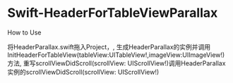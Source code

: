 Swift-HeaderForTableViewParallax
================================
How to Use

将HeaderParallax.swift拖入Project，,
生成HeaderParallax的实例并调用InitHeaderForTableView(tableView:UITableView!,imageView:UIImageView!)方法,
重写scrollViewDidScroll(scrollView: UIScrollView!)调用HeaderParallax实例的scrollViewDidScroll(scrollView: UIScrollView!)
